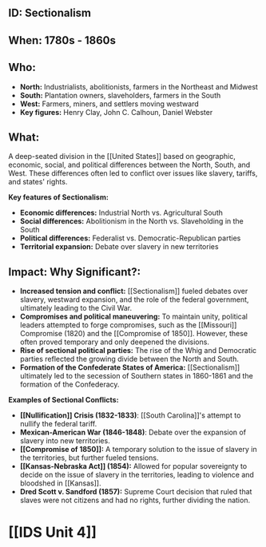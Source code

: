 ## ID: Sectionalism

## When: 1780s - 1860s 

## Who: 
* **North:** Industrialists, abolitionists, farmers in the Northeast and Midwest
* **South:** Plantation owners, slaveholders, farmers in the South
* **West:** Farmers, miners, and settlers moving westward
* **Key figures:** Henry Clay, John C. Calhoun, Daniel Webster

## What: 
A deep-seated division in the [[United States]] based on geographic, economic, social, and political differences between the North, South, and West. These differences often led to conflict over issues like slavery, tariffs, and states' rights.

**Key features of Sectionalism:**
* **Economic differences:** Industrial North vs. Agricultural South 
* **Social differences:** Abolitionism in the North vs. Slaveholding in the South
* **Political differences:** Federalist vs. Democratic-Republican parties
* **Territorial expansion:** Debate over slavery in new territories

## Impact: Why Significant?:
* **Increased tension and conflict:** [[Sectionalism]] fueled debates over slavery, westward expansion, and the role of the federal government, ultimately leading to the Civil War. 
* **Compromises and political maneuvering:** To maintain unity, political leaders attempted to forge compromises, such as the [[Missouri]] Compromise (1820) and the [[Compromise of 1850]]. However, these often proved temporary and only deepened the divisions.
* **Rise of sectional political parties:** The rise of the Whig and Democratic parties reflected the growing divide between the North and South. 
* **Formation of the Confederate States of America:** [[Sectionalism]] ultimately led to the secession of Southern states in 1860-1861 and the formation of the Confederacy.

**Examples of Sectional Conflicts:**
* **[[Nullification]] Crisis (1832-1833)**: [[South Carolina]]'s attempt to nullify the federal tariff.
* **Mexican-American War (1846-1848)**: Debate over the expansion of slavery into new territories.
* **[[Compromise of 1850]]:** A temporary solution to the issue of slavery in the territories, but further fueled tensions.
* **[[Kansas-Nebraska Act]] (1854):** Allowed for popular sovereignty to decide on the issue of slavery in the territories, leading to violence and bloodshed in [[Kansas]].
* **Dred Scott v. Sandford (1857):** Supreme Court decision that ruled that slaves were not citizens and had no rights, further dividing the nation. 

# [[IDS Unit 4]]